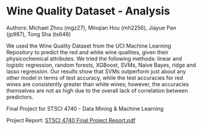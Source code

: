 # Wine Quality Dataset - Analysis

Authors: Michael Zhou (mgz27), Minqian Hou (mh2256), Jiayue Pan (jp987), Tong Sha (ts646)

We used the Wine Quality Dataset from the UCI Machine Learning Repository to predict the red and white wine qualities, given their physicochemical attributes. We tried the following methods: linear and logistic regression, random forests, XGBoost, SVMs, Naive Bayes, ridge and lasso regression. Our results show that SVMs outperform just about any other model in terms of test accuracy, while the test accuracies for red wines are consistently greater than white wines; however, the accuracies themselves are not as high due to the overall lack of correlation between predictors.

Final Project for STSCI 4740 - Data Mining & Machine Learning

Project Report: [STSCI 4740 Final Project Report.pdf](https://github.com/michaela10c/wine_quality_analysis/files/8499183/STSCI.4740.Final.Project.Report.pdf)
